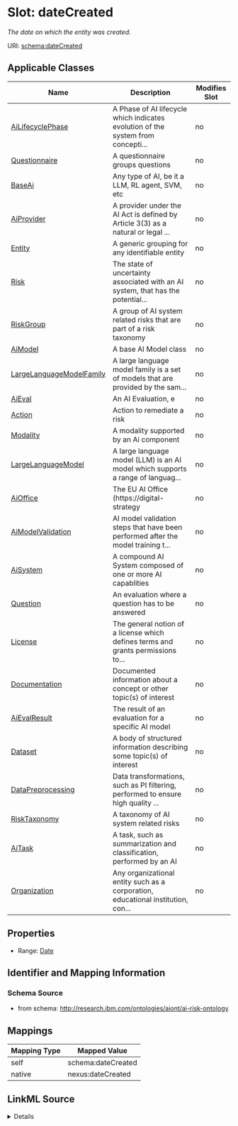 

# Slot: dateCreated


_The date on which the entity was created._





URI: [schema:dateCreated](http://schema.org/dateCreated)



<!-- no inheritance hierarchy -->





## Applicable Classes

| Name | Description | Modifies Slot |
| --- | --- | --- |
| [AiLifecyclePhase](AiLifecyclePhase.md) | A Phase of AI lifecycle which indicates evolution of the system from concepti... |  no  |
| [Questionnaire](Questionnaire.md) | A questionnaire groups questions |  no  |
| [BaseAi](BaseAi.md) | Any type of AI, be it a LLM, RL agent, SVM, etc |  no  |
| [AiProvider](AiProvider.md) | A provider under the AI Act is defined by Article 3(3) as a natural or legal ... |  no  |
| [Entity](Entity.md) | A generic grouping for any identifiable entity |  no  |
| [Risk](Risk.md) | The state of uncertainty associated with an AI system, that has the potential... |  no  |
| [RiskGroup](RiskGroup.md) | A group of AI system related risks that are part of a risk taxonomy |  no  |
| [AiModel](AiModel.md) | A base AI Model class |  no  |
| [LargeLanguageModelFamily](LargeLanguageModelFamily.md) | A large language model family is a set of models that are provided by the sam... |  no  |
| [AiEval](AiEval.md) | An AI Evaluation, e |  no  |
| [Action](Action.md) | Action to remediate a risk |  no  |
| [Modality](Modality.md) | A modality supported by an Ai component |  no  |
| [LargeLanguageModel](LargeLanguageModel.md) | A large language model (LLM) is an AI model which supports a range of languag... |  no  |
| [AiOffice](AiOffice.md) | The EU AI Office (https://digital-strategy |  no  |
| [AiModelValidation](AiModelValidation.md) | AI model validation steps that have been performed after the model training t... |  no  |
| [AiSystem](AiSystem.md) | A compound AI System composed of one or more AI capablities |  no  |
| [Question](Question.md) | An evaluation where a question has to be answered |  no  |
| [License](License.md) | The general notion of a license which defines terms and grants permissions to... |  no  |
| [Documentation](Documentation.md) | Documented information about a concept or other topic(s) of interest |  no  |
| [AiEvalResult](AiEvalResult.md) | The result of an evaluation for a specific AI model |  no  |
| [Dataset](Dataset.md) | A body of structured information describing some topic(s) of interest |  no  |
| [DataPreprocessing](DataPreprocessing.md) | Data transformations, such as PI filtering, performed to ensure high quality ... |  no  |
| [RiskTaxonomy](RiskTaxonomy.md) | A taxonomy of AI system related risks |  no  |
| [AiTask](AiTask.md) | A task, such as summarization and classification, performed by an AI |  no  |
| [Organization](Organization.md) | Any organizational entity such as a corporation, educational institution, con... |  no  |







## Properties

* Range: [Date](Date.md)





## Identifier and Mapping Information







### Schema Source


* from schema: http://research.ibm.com/ontologies/aiont/ai-risk-ontology




## Mappings

| Mapping Type | Mapped Value |
| ---  | ---  |
| self | schema:dateCreated |
| native | nexus:dateCreated |




## LinkML Source

<details>
```yaml
name: dateCreated
description: The date on which the entity was created.
from_schema: http://research.ibm.com/ontologies/aiont/ai-risk-ontology
rank: 1000
slot_uri: schema:dateCreated
alias: dateCreated
domain_of:
- Entity
range: date
required: false

```
</details>